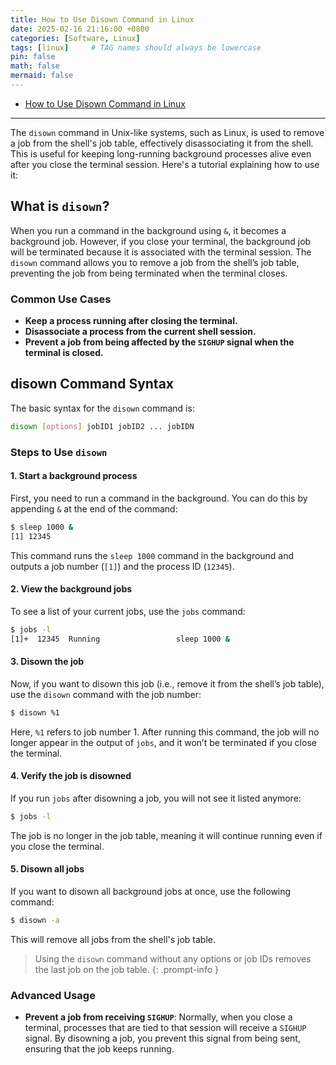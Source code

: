 ```yaml
---
title: How to Use Disown Command in Linux
date: 2025-02-16 21:16:00 +0800
categories: [Software, Linux]
tags: [linux]     # TAG names should always be lowercase
pin: false
math: false
mermaid: false
---
```


- [How to Use Disown Command in Linux](https://phoenixnap.com/kb/disown-command-linux)

---

The `disown` command in Unix-like systems, such as Linux, is used to remove a job from the shell's job table,
effectively disassociating it from the shell. This is useful for keeping long-running background processes alive even
after you close the terminal session. Here's a tutorial explaining how to use it:

## What is `disown`?

When you run a command in the background using `&`, it becomes a background job. However, if you close your terminal,
the background job will be terminated because it is associated with the terminal session. The `disown` command allows
you to remove a job from the shell’s job table, preventing the job from being terminated when the terminal closes.

### Common Use Cases

- **Keep a process running after closing the terminal.**
- **Disassociate a process from the current shell session.**
- **Prevent a job from being affected by the `SIGHUP` signal when the terminal is closed.**

## disown Command Syntax

The basic syntax for the `disown` command is:

```bash
disown [options] jobID1 jobID2 ... jobIDN
```

### Steps to Use `disown`

#### 1. Start a background process

First, you need to run a command in the background. You can do this by appending `&` at the end of the command:

```bash
$ sleep 1000 &
[1] 12345
```

This command runs the `sleep 1000` command in the background and outputs a job number (`[1]`) and the process ID (`12345`).

#### 2. View the background jobs

To see a list of your current jobs, use the `jobs` command:

```bash
$ jobs -l
[1]+  12345  Running                 sleep 1000 &
```

#### 3. Disown the job

Now, if you want to disown this job (i.e., remove it from the shell’s job table), use the `disown` command with the job number:

```bash
$ disown %1
```

Here, `%1` refers to job number 1. After running this command, the job will no longer appear in the output of `jobs`,
and it won’t be terminated if you close the terminal.

#### 4. Verify the job is disowned

If you run `jobs` after disowning a job, you will not see it listed anymore:

```bash
$ jobs -l
```

The job is no longer in the job table, meaning it will continue running even if you close the terminal.

#### 5. Disown all jobs

If you want to disown all background jobs at once, use the following command:

```bash
$ disown -a
```

This will remove all jobs from the shell's job table.

> Using the `disown` command without any options or job IDs removes the last job on the job table.
{: .prompt-info }

### Advanced Usage

- **Prevent a job from receiving `SIGHUP`**: Normally, when you close a terminal, processes that are
tied to that session will receive a `SIGHUP` signal. By disowning a job, you prevent this signal from
being sent, ensuring that the job keeps running.
